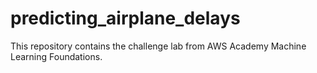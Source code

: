 # predicting_airplane_delays
This repository contains the challenge lab from AWS Academy Machine Learning Foundations.
